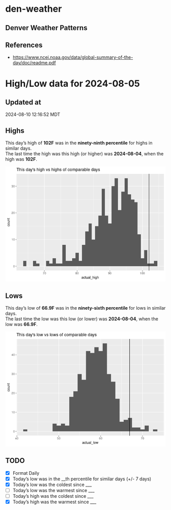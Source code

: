 

# den-weather

## Denver Weather Patterns

## References

- <https://www.ncei.noaa.gov/data/global-summary-of-the-day/doc/readme.pdf>

# High/Low data for 2024-08-05

## Updated at

2024-08-10 12:16:52 MDT

## Highs

This day’s high of **102F** was in the **ninety-ninth percentile** for
highs in similar days.  
The last time the high was this high (or higher) was **2024-08-04**,
when the high was **102F**.

![](readme_files/figure-commonmark/unnamed-chunk-4-1.png)

## Lows

This day’s low of **66.9F** was in the **ninety-sixth percentile** for
lows in similar days.  
The last time the low was this low (or lower) was **2024-08-04**, when
the low was **66.9F**.

![](readme_files/figure-commonmark/unnamed-chunk-6-1.png)

## TODO

- [x] Format Daily
- [x] Today’s low was in the \_\_th percentile for similar days (+/- 7
  days)
- [x] Today’s low was the coldest since \_\_\_
- [ ] Today’s low was the warmest since \_\_\_
- [ ] Today’s high was the coldest since \_\_\_
- [x] Today’s high was the warmest since \_\_\_
